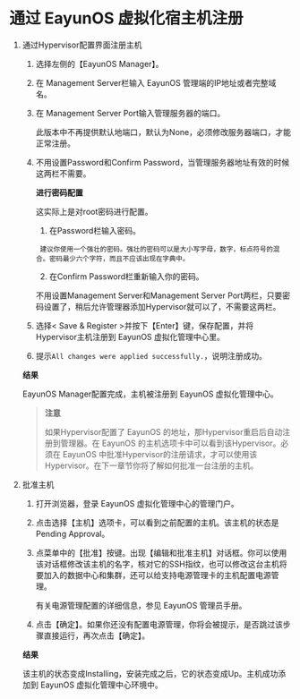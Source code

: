 # 通过 EayunOS 虚拟化宿主机注册

1. 通过Hypervisor配置界面注册主机

   1. 选择左侧的【EayunOS Manager】。
   2. 在 Management Server栏输入 EayunOS 管理端的IP地址或者完整域名。
   3. 在 Management Server Port输入管理服务器的端口。

      此版本中不再提供默认地端口，默认为None，必须修改服务器端口，才能正常注册。

   4. 不用设置Password和Confirm Password，当管理服务器地址有效的时候这两栏不需要。

      **进行密码配置**

         这实际上是对root密码进行配置。

         1. 在Password栏输入密码。

           建议你使用一个强壮的密码。强壮的密码可以是大小写字母，数字，标点符号的混合。密码最少六个字符，而且不应该出现在字典中。

         2. 在Confirm Password栏重新输入你的密码。

         不用设置Management Server和Management Server Port两栏，只要密码设置了，稍后允许管理器添加Hypervisor就可以了，不需要这两栏。

   5. 选择< Save & Register >并按下【Enter】键，保存配置，并将Hypervisor主机注册到 EayunOS 虚拟化管理中心里。
   6. 提示`All changes were applied successfully.`，说明注册成功。

   **结果**

   EayunOS  Manager配置完成，主机被注册到 EayunOS 虚拟化管理中心。

   > **注意**
   >
   > 如果Hypervisor配置了 EayunOS 的地址，那Hypervisor重启后自动注册到管理器。在 EayunOS 的主机选项卡中可以看到该Hypervisor。必须在 EayunOS 中批准Hypervisor的注册请求，才可以使用该Hypervisor。在下一章节你将了解如何批准一台注册的主机。

2. 批准主机

   1. 打开浏览器，登录 EayunOS 虚拟化管理中心的管理门户。
   2. 点击选择【主机】选项卡，可以看到之前配置的主机。该主机的状态是Pending Approval。
   3. 点菜单中的【批准】按键。出现【编辑和批准主机】对话框。你可以使用该对话框修改该主机的名字，核对它的SSH指纹，也可以修改这台主机将要加入的数据中心和集群，还可以给支持电源管理卡的主机配置电源管理。

      有关电源管理配置的详细信息，参见 EayunOS 管理员手册。

   4. 点击【确定】。如果你还没有配置电源管理，你将会被提示，是否跳过该步骤直接运行，再次点击【确定】。

   **结果**

   该主机的状态变成Installing，安装完成之后，它的状态变成Up。主机成功添加到 EayunOS 虚拟化管理中心环境中。
